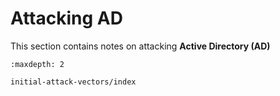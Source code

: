# Attacking AD

This section contains notes on attacking **Active Directory (AD)**

```{toctree}
:maxdepth: 2

initial-attack-vectors/index
```

